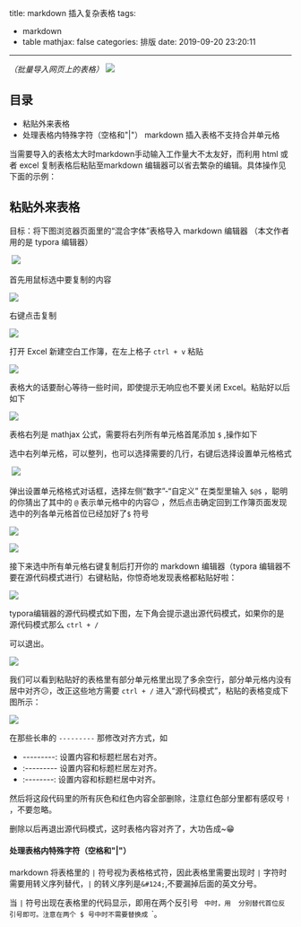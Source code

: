 title: markdown 插入复杂表格
tags:
  - markdown
  - table
mathjax: false
categories: 排版
date: 2019-09-20 23:20:11
---
*（批量导入网页上的表格）*
![](https://imgbed-1258201753.cos.ap-guangzhou.myqcloud.com/img/above-art-background-733852.jpg)
<!--MORE-->

## 目录
- 粘贴外来表格
- 处理表格内特殊字符（空格和"|"）
markdown 插入表格不支持合并单元格

当需要导入的表格太大时markdown手动输入工作量大不太友好，而利用 html 或者 excel 复制表格后粘贴至markdown 编辑器可以省去繁杂的编辑。具体操作见下面的示例：
## 粘贴外来表格
目标：将下图浏览器页面里的“混合字体”表格导入 markdown 编辑器 （本文作者用的是 typora 编辑器）

​		![](https://raw.githubusercontent.com/cogito0823/photos/master/img/prevtable.jpg)

首先用鼠标选中要复制的内容

![](https://raw.githubusercontent.com/cogito0823/photos/master/img/copy.png)

右键点击复制

![](https://raw.githubusercontent.com/cogito0823/photos/master/img/22223s.png)

打开 Excel 新建空白工作簿，在左上格子 `ctrl + v` 粘贴

![](https://raw.githubusercontent.com/cogito0823/photos/master/img/20190920223049.png)

表格大的话要耐心等待一些时间，即使提示无响应也不要关闭 Excel。粘贴好以后如下

![](https://raw.githubusercontent.com/cogito0823/photos/master/img/20190920223316.png)

表格右列是 mathjax 公式，需要将右列所有单元格首尾添加 `$`  ,操作如下

选中右列单元格，可以整列，也可以选择需要的几行，右键后选择设置单元格格式

​	![](https://raw.githubusercontent.com/cogito0823/photos/master/img/20190920223703.png)

弹出设置单元格格式对话框，选择左侧“数字”-“自定义” 在类型里输入 `$@$` ，聪明的你猜出了其中的 `@` 表示单元格中的内容😉 ，然后点击确定回到工作簿页面发现选中的列各单元格首位已经加好了`$` 符号

![](https://raw.githubusercontent.com/cogito0823/photos/master/img/SharedScsssreenshot.jpg)

![](https://raw.githubusercontent.com/cogito0823/photos/master/img/20190920224843.png)

接下来选中所有单元格右键复制后打开你的 markdown 编辑器（typora 编辑器不要在源代码模式进行）右键粘贴，你惊奇地发现表格都粘贴好啦：

![](https://raw.githubusercontent.com/cogito0823/photos/master/img/20190920225437.png)



typora编辑器的源代码模式如下图，左下角会提示退出源代码模式，如果你的是源代码模式那么 `ctrl + /`

可以退出。

![](https://raw.githubusercontent.com/cogito0823/photos/master/img/156g8991451191.png)

我们可以看到粘贴好的表格里有部分单元格里出现了多余空行，部分单元格内没有居中对齐😕，改正这些地方需要 `ctrl + /` 进入“源代码模式”，粘贴的表格变成下图所示：

![](https://raw.githubusercontent.com/cogito0823/photos/master/img/20190920230144.png)

在那些长串的 `---------` 那修改对齐方式，如

- ---------: 设置内容和标题栏居右对齐。
- :--------- 设置内容和标题栏居左对齐。
- :--------: 设置内容和标题栏居中对齐。

然后将这段代码里的所有灰色和红色内容全部删除，注意红色部分里都有感叹号 `!` ，不要忽略。

删除以后再退出源代码模式，这时表格内容对齐了，大功告成~😁

#### 处理表格内特殊字符（空格和"|"）
markdown 将表格里的 `|` 符号视为表格格式符，因此表格里需要出现时 `|` 字符时需要用转义序列替代，`|` 的转义序列是`&#124;`,不要漏掉后面的英文分号。

当 `|` 符号出现在表格里的代码显示，即用在两个反引号` ` `中时，用`<code>` `</code>` 分别替代首位反引号即可。注意在两个 $ 号中时不需要替换成`<code>` `</code>`。
